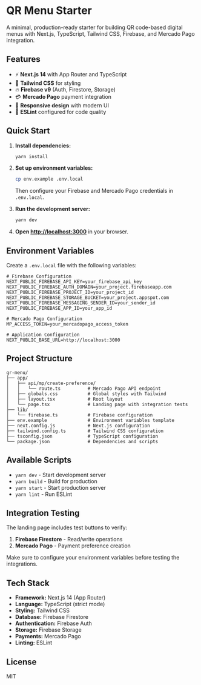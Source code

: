 # QR Menu Starter

A minimal, production-ready starter for building QR code-based digital menus with Next.js, TypeScript, Tailwind CSS, Firebase, and Mercado Pago integration.

## Features

- ⚡ **Next.js 14** with App Router and TypeScript
- 🎨 **Tailwind CSS** for styling
- 🔥 **Firebase v9** (Auth, Firestore, Storage)
- 💳 **Mercado Pago** payment integration
- 📱 **Responsive design** with modern UI
- 🔧 **ESLint** configured for code quality

## Quick Start

1. **Install dependencies:**

   ```bash
   yarn install
   ```

2. **Set up environment variables:**

   ```bash
   cp env.example .env.local
   ```

   Then configure your Firebase and Mercado Pago credentials in `.env.local`.

3. **Run the development server:**

   ```bash
   yarn dev
   ```

4. **Open [http://localhost:3000](http://localhost:3000)** in your browser.

## Environment Variables

Create a `.env.local` file with the following variables:

```env
# Firebase Configuration
NEXT_PUBLIC_FIREBASE_API_KEY=your_firebase_api_key
NEXT_PUBLIC_FIREBASE_AUTH_DOMAIN=your_project.firebaseapp.com
NEXT_PUBLIC_FIREBASE_PROJECT_ID=your_project_id
NEXT_PUBLIC_FIREBASE_STORAGE_BUCKET=your_project.appspot.com
NEXT_PUBLIC_FIREBASE_MESSAGING_SENDER_ID=your_sender_id
NEXT_PUBLIC_FIREBASE_APP_ID=your_app_id

# Mercado Pago Configuration
MP_ACCESS_TOKEN=your_mercadopago_access_token

# Application Configuration
NEXT_PUBLIC_BASE_URL=http://localhost:3000
```

## Project Structure

```
qr-menu/
├── app/
│   ├── api/mp/create-preference/
│   │   └── route.ts          # Mercado Pago API endpoint
│   ├── globals.css           # Global styles with Tailwind
│   ├── layout.tsx            # Root layout
│   └── page.tsx              # Landing page with integration tests
├── lib/
│   └── firebase.ts           # Firebase configuration
├── env.example               # Environment variables template
├── next.config.js            # Next.js configuration
├── tailwind.config.ts        # Tailwind CSS configuration
├── tsconfig.json             # TypeScript configuration
└── package.json              # Dependencies and scripts
```

## Available Scripts

- `yarn dev` - Start development server
- `yarn build` - Build for production
- `yarn start` - Start production server
- `yarn lint` - Run ESLint

## Integration Testing

The landing page includes test buttons to verify:

1. **Firebase Firestore** - Read/write operations
2. **Mercado Pago** - Payment preference creation

Make sure to configure your environment variables before testing the integrations.

## Tech Stack

- **Framework:** Next.js 14 (App Router)
- **Language:** TypeScript (strict mode)
- **Styling:** Tailwind CSS
- **Database:** Firebase Firestore
- **Authentication:** Firebase Auth
- **Storage:** Firebase Storage
- **Payments:** Mercado Pago
- **Linting:** ESLint

## License

MIT
